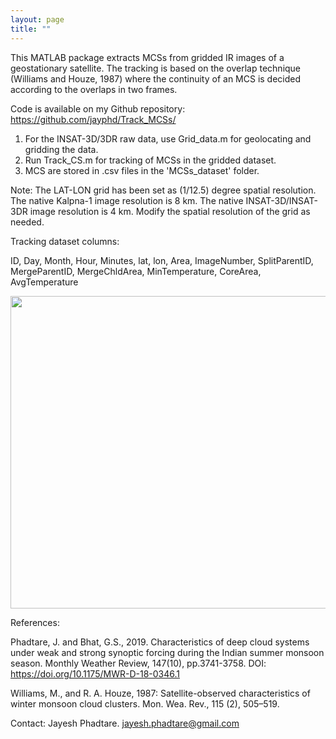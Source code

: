 ```yaml
---
layout: page
title: ""
---
```

This MATLAB package extracts MCSs from gridded IR images of a geostationary satellite. The tracking is based on the overlap technique (Williams and Houze, 1987) where the continuity of an MCS is decided according to the overlaps in two frames. 

Code is available on my Github repository: <br> 
<a href="https://github.com/jayphd/Track_MCSs/"> https://github.com/jayphd/Track_MCSs/ </a>

1. For the INSAT-3D/3DR raw data, use Grid_data.m for geolocating and gridding the data.
2. Run Track_CS.m for tracking of MCSs in the gridded dataset.
3. MCS are stored in .csv files in the 'MCSs_dataset' folder.

Note: The LAT-LON grid has been set as (1/12.5) degree spatial resolution. The native Kalpna-1 image resolution is 8 km. The native INSAT-3D/INSAT-3DR image resolution is 4 km. Modify the spatial resolution of the grid as needed.

Tracking dataset columns:

ID, Day, Month, Hour, Minutes, lat, lon, Area, ImageNumber, SplitParentID, MergeParentID, MergeChldArea, MinTemperature, CoreArea, AvgTemperature

<p align="center">
<img src="/assets/Tracking.gif" width="850" height="500">	
</p>



References: <br>

Phadtare, J. and Bhat, G.S., 2019. Characteristics of deep cloud systems under weak and strong synoptic forcing during the Indian summer monsoon season. Monthly Weather Review, 147(10), pp.3741-3758. DOI: https://doi.org/10.1175/MWR-D-18-0346.1 <br>

Williams, M., and R. A. Houze, 1987: Satellite-observed characteristics of winter monsoon cloud clusters. Mon. Wea. Rev., 115 (2), 505–519. <br>

Contact: Jayesh Phadtare. jayesh.phadtare@gmail.com
